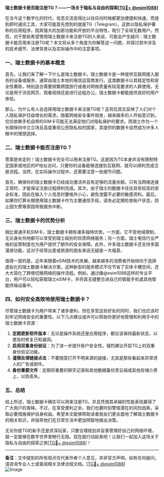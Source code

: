 **瑞士数据卡是否能注册TG？——一场关于隐私与自由的探索[[TG💪+ @esim1088](https://t.me/s/esim1088)]**

在当今这个数字化的时代，信息交流变得比以往任何时候都更加便捷和快速。而提到即时通讯工具，大家可能首先想到的就是TG（Telegram）。这款以隐私保护著称的应用程序，因其强大的加密功能和开放的平台特性，吸引了全球无数用户。然而，对于那些希望使用瑞士数据卡来注册TG的人来说，可能会产生疑问：瑞士数据卡能否用来注册TG呢？本文将从多个角度为你解答这一问题，并探讨其中涉及的技术细节、法律背景以及实际操作中的注意事项。

### 一、瑞士数据卡的基本概念

首先，让我们来了解一下什么是瑞士数据卡。瑞士数据卡是一种提供互联网接入服务的设备或服务，通常由瑞士本地的电信运营商发行。这类数据卡以其稳定性和安全性著称，特别适合需要频繁跨国旅行或者对网络质量有较高要求的人群使用。无论是用于浏览网页、观看视频还是进行远程办公，瑞士数据卡都能提供良好的用户体验。

那么，为什么有人会选择用瑞士数据卡来注册TG呢？这背后其实反映了人们对个人隐私保护日益增长的需求。随着网络安全事件频发，越来越多的人开始意识到，仅仅依赖手机自带的SIM卡可能无法满足他们对隐私保护的要求。而瑞士作为一个长期保持中立立场且高度重视公民隐私权的国家，其提供的数据卡自然成为许多人眼中的理想选择。

### 二、瑞士数据卡能否注册TG？

答案是肯定的！瑞士数据卡完全可以用来注册TG。这是因为TG本身并没有限制特定国家或地区的IP地址访问，只要你的设备能够连接到互联网，就可以顺利完成注册流程。当然，在实际操作过程中，还需要注意一些细节问题。

首先，确保你的瑞士数据卡已经成功激活并且有足够的流量余额。只有当网络连接正常时，才能保证注册过程顺利完成。其次，由于瑞士的数据卡往往具有较高的安全标准，因此在输入个人信息时要格外小心，避免泄露不必要的敏感资料。最后，如果你打算长期使用瑞士数据卡作为主要通信手段，请务必定期检查账户状态，防止因欠费等原因导致服务中断。

### 三、瑞士数据卡的优势分析

相比普通手机SIM卡，瑞士数据卡拥有诸多独特优势。一方面，它不受地域限制，无论身处何地都可以享受到瑞士级别的优质网络服务；另一方面，瑞士电信行业严格的监管制度也为用户提供了额外的安全保障。此外，许多瑞士数据卡还支持多国漫游功能，这对于经常出差或旅游的朋友来说无疑是一大福音。

值得一提的是，近年来随着eSIM技术的发展，越来越多的消费者开始倾向于选择虚拟化的瑞士数据卡解决方案。这种新型的服务模式不仅节省了实体卡槽空间，还大大简化了跨境切换网络的操作流程。例如，通过像@esim1088这样的专业平台，用户可以轻松获取瑞士eSIM卡，并将其无缝整合进自己的智能手机或其他智能终端设备中。

### 四、如何安全高效地使用瑞士数据卡？

尽管瑞士数据卡为用户带来了诸多便利，但在享受这些好处的同时，我们也应该时刻牢记网络安全的重要性。以下几点建议或许可以帮助你更好地管理和利用手中的瑞士数据卡资源：

1. **定期更新软件版本**：无论是操作系统还是应用程序，都应该保持最新状态，以便及时修复已知漏洞。
2. **启用双重身份验证**：为了进一步提升账户安全性，强烈建议开启TG上的双重身份验证功能。
3. **谨慎处理链接点击**：不要随意打开不明来源的链接，尤其是那些看起来异常诱人的广告或邮件。
4. **备份重要文件**：定期将重要的聊天记录和其他数据备份至云端或其他存储介质上，以防丢失。

### 五、总结

综上所述，瑞士数据卡确实可以用来注册TG，并且凭借其卓越的性能表现赢得了广大用户的青睐。不过，在享受便利之余，我们也要时刻警惕潜在的风险因素，采取必要措施保护自身权益。希望本文能够帮助读者朋友们更全面地了解瑞士数据卡的相关知识，并指导他们在日常生活中更加明智地做出决策。

无论你是TG的新手还是资深玩家，只要合理规划并妥善管理好自己的网络环境，就一定能够在数字世界里畅行无阻。现在就行动起来吧！让我们一起加入这场关于隐私与自由的探索之旅[[TG💪+ @esim1088](https://t.me/s/esim1088)]！

---

**备注**：文中提到的所有观点仅代表作者个人意见，并非官方声明。如有任何疑问，请咨询专业人士或查阅相关法律法规文档。[[TG💪+ @esim1088](https://t.me/s/esim1088)]  
![Image](https://i.postimg.cc/4NQfJmqS/Snipaste-2025-05-13-00-14-12.png)